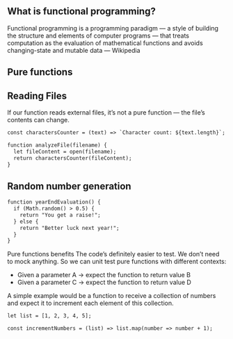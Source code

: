 ## **What is functional programming?**
Functional programming is a programming paradigm — a style of building the structure and elements of computer programs — that treats computation as the evaluation of mathematical functions and avoids changing-state and mutable data — Wikipedia
## **Pure functions**
## **Reading Files**
If our function reads external files, it’s not a pure function — the file’s contents can change.
```html
const charactersCounter = (text) => `Character count: ${text.length}`;

function analyzeFile(filename) {
  let fileContent = open(filename);
  return charactersCounter(fileContent);
}
```
## **Random number generation**
```html
function yearEndEvaluation() {
  if (Math.random() > 0.5) {
    return "You get a raise!";
  } else {
    return "Better luck next year!";
  }
}
```
Pure functions benefits
The code’s definitely easier to test. We don’t need to mock anything. So we can unit test pure functions with different contexts:
- Given a parameter A → expect the function to return value B
- Given a parameter C → expect the function to return value D

A simple example would be a function to receive a collection of numbers and expect it to increment each element of this collection.
```html
let list = [1, 2, 3, 4, 5];

const incrementNumbers = (list) => list.map(number => number + 1);
```